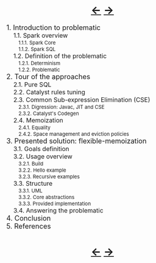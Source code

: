 
<!--NOTE HEAD START-->
<link rel="icon" type="image/png" href="./imgs/favicon_db.png" />
<script src="https://cdnjs.cloudflare.com/ajax/libs/mermaid/8.0.0/mermaid.min.js"></script>
<script type="text/x-mathjax-config">MathJax.Hub.Config({tex2jax: {skipTags: ['script', 'noscript','style', 'textarea', 'pre'],inlineMath: [['$','$']]}});</script>
<script src="https://cdn.mathjax.org/mathjax/latest/MathJax.js?config=TeX-AMS-MML_HTMLorMML" type="text/javascript"></script>
<script>document.body.style.background = "#f2f2f2";</script>
<!--NOTE HEAD END-->

<h1><div align="center"><a href="./masterthesis.html">&larr;</a> <a href="./1.html">&rarr;</a></div></h1>


<font size="4"> 1. Introduction to problematic </font><br/>
&emsp;<font size="3"> 1.1. Spark overview  </font><br/>
&emsp;&emsp;<font size="2"> 1.1.1. Spark Core  </font><br/>
&emsp;&emsp;<font size="2"> 1.1.2. Spark SQL  </font><br/>
&emsp;<font size="3"> 1.2. Definition of the problematic</font><br/>
&emsp;&emsp;<font size="2"> 1.2.1. Determinism</font><br/>
&emsp;&emsp;<font size="2"> 1.2.2. Problematic  </font><br/>
<font size="4"> 2. Tour of the approaches  </font><br/>
&emsp;<font size="3"> 2.1. Pure SQL  </font><br/>
&emsp;<font size="3"> 2.2. Catalyst rules tuning</font><br/>
&emsp;<font size="3"> 2.3. Common Sub-expression Elimination (CSE)</font><br/>
&emsp;&emsp;<font size="2"> 2.3.1. Digression: Javac, JIT and CSE</font><br/>
&emsp;&emsp;<font size="2"> 2.3.2. Catalyst's Codegen</font><br/>
&emsp;<font size="3"> 2.4. Memoization  </font><br/>
&emsp;&emsp;<font size="2"> 2.4.1. Equality  </font><br/>
&emsp;&emsp;<font size="2"> 2.4.2. Space management and eviction policies  </font><br/>
<font size="4"> 3. Presented solution: flexible-memoization  </font><br/>
&emsp;<font size="3"> 3.1. Goals definition</font><br/>
&emsp;<font size="3"> 3.2. Usage overview</font><br/>
&emsp;&emsp;<font size="2"> 3.2.1. Build</font><br/>
&emsp;&emsp;<font size="2"> 3.2.2. Hello example</font><br/>
&emsp;&emsp;<font size="2"> 3.2.3. Recursive examples</font><br/>
&emsp;<font size="3"> 3.3. Structure</font><br/>
&emsp;&emsp;<font size="2"> 3.3.1. UML</font><br/>
&emsp;&emsp;<font size="2"> 3.3.2. Core abstractions</font><br/>
&emsp;&emsp;<font size="2"> 3.3.3. Provided implementation</font><br/>
&emsp;<font size="3"> 3.4. Answering the problematic</font><br/>
<font size="4"> 4. Conclusion</font><br/>
<font size="4"> 5. References</font><br/>


<h1><div align="center"><a href="./masterthesis.html">&larr;</a> <a href="./1.html">&rarr;</a></div></h1>
